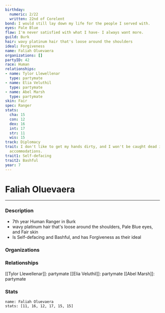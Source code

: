 ```yaml
---
birthday:
  numeric: 2/22
  written: 22nd of Corelent
bond: I would still lay down my life for the people I served with.
eyes: Pale Blue
flaw: I'm never satisfied with what I have- I always want more.
guild: Burk
hair: wavy platinum hair that's loose around the shoulders
ideal: Forgiveness
name: Faliah Oluevaera
organizations: []
partyID: 42
race: Human
relationships:
- name: Tylor Llewellenar
  type: partymate
- name: Elia Veluthil
  type: partymate
- name: Abel Marsh
  type: partymate
skin: Fair
spec: Ranger
stats:
  cha: 15
  con: 12
  dex: 16
  int: 17
  str: 11
  wis: 15
track: Diplomacy
trait: I don't like to get my hands dirty, and I won't be caught dead in unsuitable
  accommodations.
trait1: Self-defacing
trait2: Bashful
year: 7
---
```

# Faliah Oluevaera
---
### Description
- 7th year Human Ranger in Burk
- wavy platinum hair that's loose around the shoulders, Pale Blue eyes, and Fair skin
- Is Self-defacing and Bashful, and has Forgiveness as their ideal

### Organizations
### Relationships
[[Tylor Llewellenar]]: partymate
[[Elia Veluthil]]: partymate
[[Abel Marsh]]: partymate
### Stats
```statblock
name: Faliah Oluevaera
stats: [11, 16, 12, 17, 15, 15]
```